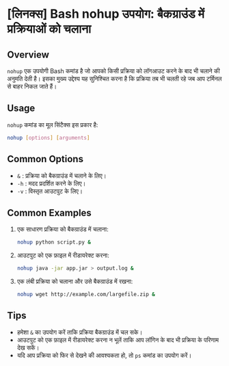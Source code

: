 # [लिनक्स] Bash nohup उपयोग: बैकग्राउंड में प्रक्रियाओं को चलाना

## Overview
`nohup` एक उपयोगी Bash कमांड है जो आपको किसी प्रक्रिया को लॉगआउट करने के बाद भी चलाने की अनुमति देती है। इसका मुख्य उद्देश्य यह सुनिश्चित करना है कि प्रक्रिया तब भी चलती रहे जब आप टर्मिनल से बाहर निकल जाते हैं।

## Usage
`nohup` कमांड का मूल सिंटैक्स इस प्रकार है:

```bash
nohup [options] [arguments]
```

## Common Options
- `&` : प्रक्रिया को बैकग्राउंड में चलाने के लिए।
- `-h` : मदद प्रदर्शित करने के लिए।
- `-v` : विस्तृत आउटपुट के लिए।

## Common Examples
1. एक साधारण प्रक्रिया को बैकग्राउंड में चलाना:
   ```bash
   nohup python script.py &
   ```

2. आउटपुट को एक फ़ाइल में रीडायरेक्ट करना:
   ```bash
   nohup java -jar app.jar > output.log &
   ```

3. एक लंबी प्रक्रिया को चलाना और उसे बैकग्राउंड में रखना:
   ```bash
   nohup wget http://example.com/largefile.zip &
   ```

## Tips
- हमेशा `&` का उपयोग करें ताकि प्रक्रिया बैकग्राउंड में चल सके।
- आउटपुट को एक फ़ाइल में रीडायरेक्ट करना न भूलें ताकि आप लॉगिन के बाद भी प्रक्रिया के परिणाम देख सकें।
- यदि आप प्रक्रिया को फिर से देखने की आवश्यकता हो, तो `ps` कमांड का उपयोग करें।